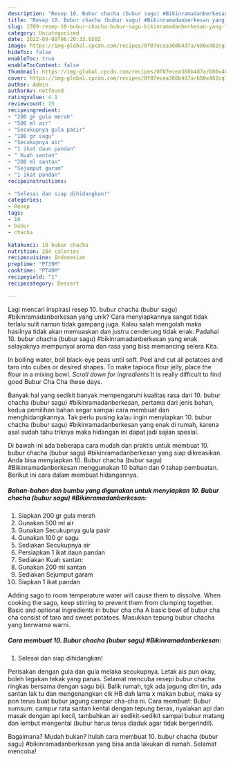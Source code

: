 ```yaml
---
description: "Resep 10. Bubur chacha (bubur sagu) #Bikinramadanberkesan yang Lezat"
title: "Resep 10. Bubur chacha (bubur sagu) #Bikinramadanberkesan yang Lezat"
slug: 1709-resep-10-bubur-chacha-bubur-sagu-bikinramadanberkesan-yang-lezat
category: Uncategorized
date: 2022-09-08T06:20:33.850Z
image: https://img-global.cpcdn.com/recipes/0f07ecea360b4d7a/680x482cq70/10-bubur-chacha-bubur-sagu-bikinramadanberkesan-foto-resep-utama.jpg
hideToc: false
enableToc: true
enableTocContent: false
thumbnail: https://img-global.cpcdn.com/recipes/0f07ecea360b4d7a/680x482cq70/10-bubur-chacha-bubur-sagu-bikinramadanberkesan-foto-resep-utama.jpg
cover: https://img-global.cpcdn.com/recipes/0f07ecea360b4d7a/680x482cq70/10-bubur-chacha-bubur-sagu-bikinramadanberkesan-foto-resep-utama.jpg
author: Admin
authorAv: notfound
ratingvalue: 4.1
reviewcount: 15
recipeingredient:
- "200 gr gula merah"
- "500 ml air"
- "Secukupnya gula pasir"
- "100 gr sagu"
- "Secukupnya air"
- "1 ikat daun pandan"
- " Kuah santan"
- "200 ml santan"
- "Sejumput garam"
- "1 ikat pandan"
recipeinstructions:

- "Selesai dan siap dihidangkan!"
categories:
- Resep
tags:
- 10
- bubur
- chacha

katakunci: 10 bubur chacha 
nutrition: 284 calories
recipecuisine: Indonesian
preptime: "PT39M"
cooktime: "PT40M"
recipeyield: "1"
recipecategory: Dessert

---
```





Lagi mencari inspirasi resep 10. bubur chacha (bubur sagu) #bikinramadanberkesan yang unik? Cara menyiapkannya sangat tidak terlalu sulit namun tidak gampang juga. Kalau salah mengolah maka hasilnya tidak akan memuaskan dan justru cenderung tidak enak. Padahal 10. bubur chacha (bubur sagu) #bikinramadanberkesan yang enak selayaknya mempunyai aroma dan rasa yang bisa memancing selera Kita.





In boiling water, boil black-eye peas until soft. Peel and cut all potatoes and taro into cubes or desired shapes. To make tapioca flour jelly, place the flour in a mixing bowl. *Scroll down for ingredients* It is really difficult to find good Bubur Cha Cha these days.

Banyak hal yang sedikit banyak mempengaruhi kualitas rasa dari 10. bubur chacha (bubur sagu) #bikinramadanberkesan, pertama dari jenis bahan, kedua pemilihan bahan segar sampai cara membuat dan menghidangkannya. Tak perlu pusing kalau ingin menyiapkan 10. bubur chacha (bubur sagu) #bikinramadanberkesan yang enak di rumah, karena asal sudah tahu triknya maka hidangan ini dapat jadi sajian spesial.






Di bawah ini ada beberapa cara mudah dan praktis untuk membuat 10. bubur chacha (bubur sagu) #bikinramadanberkesan yang siap dikreasikan. Anda bisa menyiapkan 10. Bubur chacha (bubur sagu) #Bikinramadanberkesan menggunakan 10 bahan dan 0 tahap pembuatan. Berikut ini cara dalam membuat hidangannya.

<!--inarticleads1-->

##### Bahan-bahan dan bumbu yang digunakan untuk menyiapkan 10. Bubur chacha (bubur sagu) #Bikinramadanberkesan:

1. Siapkan 200 gr gula merah
1. Gunakan 500 ml air
1. Gunakan Secukupnya gula pasir
1. Gunakan 100 gr sagu
1. Sediakan Secukupnya air
1. Persiapkan 1 ikat daun pandan
1. Sediakan  Kuah santan:
1. Gunakan 200 ml santan
1. Sediakan Sejumput garam
1. Siapkan 1 ikat pandan


Adding sago to room temperature water will cause them to dissolve. When cooking the sago, keep stirring to prevent them from clumping together. Basic and optional ingredients in bubur cha cha A basic bowl of bubur cha cha consist of taro and sweet potatoes. Masukkan tepung bubur chacha yang berwarna warni. 

<!--inarticleads2-->

##### Cara membuat 10. Bubur chacha (bubur sagu) #Bikinramadanberkesan:


1. Selesai dan siap dihidangkan!

Perisakan dengan gula dan gula melaka secukupnya. Letak ais pun okay, boleh legakan tekak yang panas. Selamat mencuba resepi bubur chacha ringkas bersama dengan sagu biji. Balik rumah, tgk ada jagung dlm tin, ada santan lak tu dan mengenangkan cik HB dah lama x makan bubur, maka sy pon terus buat bubur jagung campur cha-cha ni. Cara membuat: Bubur sumsum: campur rata santan kental dengan tepung beras, nyalakan api dan masak dengan api kecil, tambahkan air sedikit-sedikit sampai bubur matang dan lembut mengental (bubur harus terus diaduk agar tidak bergerindil). 

Bagaimana? Mudah bukan? Itulah cara membuat 10. bubur chacha (bubur sagu) #bikinramadanberkesan yang bisa anda lakukan di rumah. Selamat mencoba!
